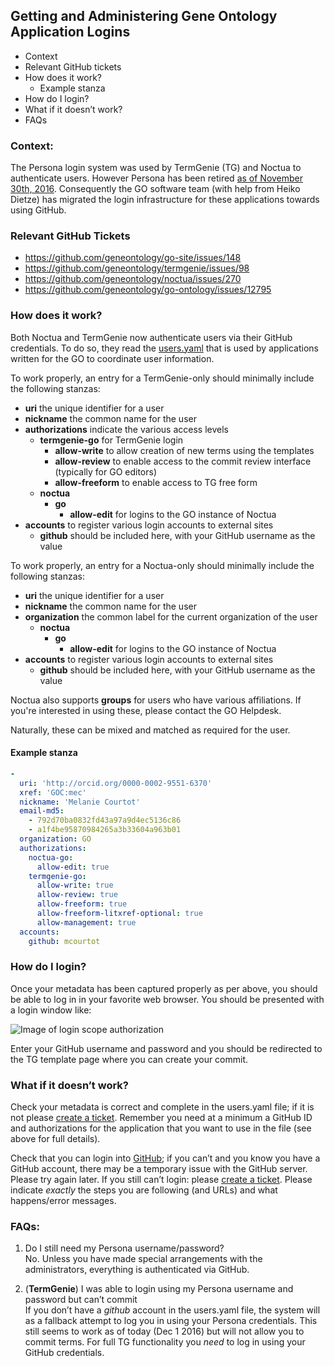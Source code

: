## Getting and Administering Gene Ontology Application Logins

* Context
* Relevant GitHub tickets
* How does it work?
  * Example stanza
* How do I login?
* What if it doesn’t work?
* FAQs

### Context:

The Persona login system was used by TermGenie (TG) and Noctua to
authenticate users. However Persona has been retired
[as of November 30th, 2016](https://developer.mozilla.org/en-US/Persona). Consequently
the GO software team (with help from Heiko Dietze) has migrated the
login infrastructure for these applications towards using GitHub.

### Relevant GitHub Tickets

- https://github.com/geneontology/go-site/issues/148
- https://github.com/geneontology/termgenie/issues/98
- https://github.com/geneontology/noctua/issues/270
- https://github.com/geneontology/go-ontology/issues/12795

### How does it work?

Both Noctua and TermGenie now authenticate users via their GitHub
credentials. To do so, they read the
[users.yaml](https://github.com/geneontology/go-site/blob/master/metadata/users.yaml)
that is used by applications written for the GO to coordinate user
information.

To work properly, an entry for a TermGenie-only should minimally include the
following stanzas:

* <b>uri</b> the unique identifier for a user
* <b>nickname</b> the common name for the user
* <b>authorizations</b> indicate the various access levels
  * <b>termgenie-go</b> for TermGenie login
    * <b>allow-write</b> to allow creation of new terms using the templates
    * <b>allow-review</b> to enable access to the commit review interface (typically for GO editors)
    * <b>allow-freeform</b> to enable access to TG free form
  * <b>noctua</b>
    * <b>go</b>
      * <b>allow-edit</b> for logins to the GO instance of Noctua
* <b>accounts</b> to register various login accounts to external sites
  * <b>github</b> should be included here, with your GitHub username as the value

To work properly, an entry for a Noctua-only should minimally include
the following stanzas:

* <b>uri</b> the unique identifier for a user
* <b>nickname</b> the common name for the user
* <b>organization</b> the common label for the current organization of the user
  * <b>noctua</b>
    * <b>go</b>
      * <b>allow-edit</b> for logins to the GO instance of Noctua
* <b>accounts</b> to register various login accounts to external sites
  * <b>github</b> should be included here, with your GitHub username as the value

Noctua also supports **groups** for users who have various
affiliations. If you're interested in using these, please contact the
GO Helpdesk.

Naturally, these can be mixed and matched as required for the user.

#### Example stanza

```yaml
-
  uri: 'http://orcid.org/0000-0002-9551-6370'
  xref: 'GOC:mec'
  nickname: 'Melanie Courtot'
  email-md5:
    - 792d70ba0832fd43a97a9d4ec5136c86
    - a1f4be95870984265a3b33604a963b01
  organization: GO
  authorizations:
    noctua-go:
      allow-edit: true
    termgenie-go:
      allow-write: true
      allow-review: true
      allow-freeform: true
      allow-freeform-litxref-optional: true
      allow-management: true
  accounts:
    github: mcourtot
```
	
### How do I login?

Once your metadata has been captured properly as per above, you should
be able to log in in your favorite web browser. You should be
presented with a login window like:

![Image of login scope authorization](https://raw.githubusercontent.com/geneontology/go-site/master/documentation/images/authorize-tg-screenshot.png)

Enter your GitHub username and password and you should be redirected
to the TG template page where you can create your commit.

### What if it doesn’t work?

Check your metadata is correct and complete in the users.yaml file; if
it is not please
[create a ticket](https://github.com/geneontology/go-site/issues). Remember
you need at a minimum a GitHub ID and authorizations for the
application that you want to use in the file (see above for full
details).

Check that you can login into [GitHub](https://github.com); if you
can’t and you know you have a GitHub account, there may be a temporary
issue with the GitHub server. Please try again later.  If you still
can’t login: please
[create a ticket](https://github.com/geneontology/go-site/issues). Please
indicate *exactly* the steps you are following (and URLs) and what
happens/error messages.

### FAQs:

1. Do I still need my Persona username/password? <br>
No. Unless you have made special arrangements with the administrators,
everything is authenticated via GitHub.

2. (<b>TermGenie</b>) I was able to login using my Persona username and password but can’t commit <br>
If you don’t have a _github_ account in the users.yaml file, the system will as a fallback attempt to log you in using your Persona credentials. This still seems to work as of today (Dec 1 2016) but will not allow you to commit terms. For full TG functionality you *need* to log in using your GitHub credentials.
